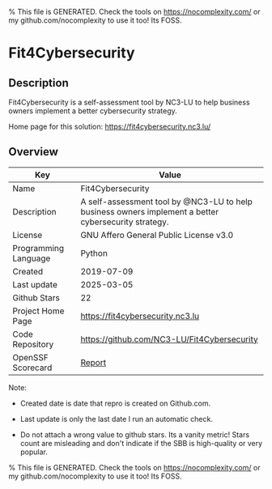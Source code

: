 
% This file is GENERATED. Check the tools on https://nocomplexity.com/ or my github.com/nocomplexity to use it too! Its FOSS. 

# Fit4Cybersecurity

## Description 

Fit4Cybersecurity is a self-assessment tool by NC3-LU to help business owners implement a better cybersecurity strategy.

Home page for this solution: https://fit4cybersecurity.nc3.lu/ 

## Overview 

| Key | Value |
| --- | --- |
| Name | Fit4Cybersecurity |
| Description | A self-assessment tool by @NC3-LU to help business owners implement a better cybersecurity strategy. |
| License | GNU Affero General Public License v3.0 |
| Programming Language | Python |
| Created | 2019-07-09 |
| Last update | 2025-03-05 |
| Github Stars | 22 |
| Project Home Page | https://fit4cybersecurity.nc3.lu |
| Code Repository | https://github.com/NC3-LU/Fit4Cybersecurity |
| OpenSSF Scorecard | [Report](https://securityscorecards.dev/viewer/?uri=github.com/NC3-LU/Fit4Cybersecurity) |

Note:
 - Created date is date that repro is created on Github.com. 

- Last update is only the last date I run an automatic check. 

- Do not attach a wrong value to github stars. Its a vanity metric! Stars count are misleading and 
don't indicate if the SBB is high-quality or very popular.

% This file is GENERATED. Check the tools on https://nocomplexity.com/ or my github.com/nocomplexity to use it too! Its FOSS. 

